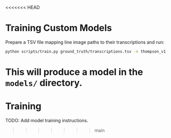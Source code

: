 <<<<<<< HEAD
# Training Custom Models

Prepare a TSV file mapping line image paths to their transcriptions and run:

```bash
python scripts/train.py ground_truth/transcriptions.tsv -n thompson_v1 -e 10
```

This will produce a model in the `models/` directory.
=======
# Training

TODO: Add model training instructions.
>>>>>>> main
